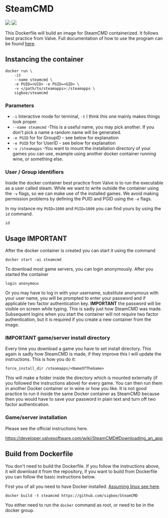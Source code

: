 # SteamCMD
[![](https://images.microbadger.com/badges/image/sigboe/steamcmd.svg)](http://microbadger.com/images/sigboe/steamcmd "Get your own image badge on microbadger.com") [![](https://images.microbadger.com/badges/version/sigboe/steamcmd.svg)](http://microbadger.com/images/sigboe/steamcmd "Get your own version badge on microbadger.com")

This Dockerfile will build an image for SteamCMD containerized. It follows best practice from Valve. Full documentation of how to use the program can be found [here](https://developer.valvesoftware.com/wiki/SteamCMD).

## Instancing the container
    docker run \
        -it
        --name steamcmd \
        -e PUID=<UID> -e PGID=<GID> \
        -v </path/to/steamapps>:/steamapps \
        sigboe/steamcmd

### Parameters

* `-i` Interactive mode for terminal, `-t` I think this one mainly makes things look proper.
* `--name steamcmd` -This is a useful name, you may pick another. If you don't pick a name a random name will be generated. 
* `-e PGID` for for GroupID - see below for explanation
* `-e PUID` for for UserID - see below for explanation
* `-v /steamapps` -You want to mount the installation directory of your games you can use, example using another docker container running wine, or something else.


### User / Group identifiers

Inside the docker container best practice from Valve is to run the executable as a user called steam. While we want to write outside the container using the `-v` flags, so we can make use of the installed games. We avoid making permission problems by defining the PUID and PGID using the `-e` flags. 

In my instance my `PUID=1000` and `PGID=1000` you can find yours by using the `id` command.

    id


## Usage **IMPORTANT**

After the docker container is created you can start it using the command

    docker start -ai steamcmd

To download most game servers, you can login anonymously. After you started the container

    login anonymous

Or you may have to log in with your username, substitute anonymous with your user name, you will be prompted to enter your password and if applicable two factor authentication key. **IMPORTANT** the password will be visible on screen while typing. This is sadly just how SteamCMD was made. Subsequent logins when you start the container will not require two factor authentication, but it is required if you create a new container from the image.

### **IMPORTANT** game/server install directory

Every time you download a game you have to set install directory. This again is sadly how SteamCMD is made, if they improve this I will update the instructions. This is how you do it:

    force_install_dir /steamapps/<NameOfTheGame>

This will make a folder inside the directory which is mounted externally (if you followed the instructions above) for every game. You can then run them in another Docker container or in wine or how you like. It is not good practice to run it inside the same Docker container as SteamCMD because then you would have to save your password in plain text and turn off two factor authentication.

### Game/server installation

Please see the official instructions here.

https://developer.valvesoftware.com/wiki/SteamCMD#Downloading_an_app

## Build from Dockerfile

You don't need to build the Dockerfile. If you follow the instructions above, it will download it from the repository, if you want to build from Dockerfile you can follow the basic instructions below.

First you of all you need to have Docker installed. [Assuming linux see here](https://docs.docker.com/engine/installation/linux/). 

    docker build -t steamcmd https://github.com/sigboe/SteamCMD

You either need to run the `docker` command as root, or need to be in the docker group.
